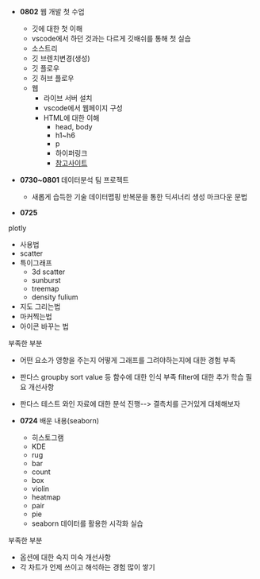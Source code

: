- **0802**
웹 개발 첫 수업
  - 깃에 대한 첫 이해
  - vscode에서 하던 것과는 다르게 깃배쉬를 통해 첫 실습
  - 소스트리
  - 깃 브렌치변경(생성)
  - 깃 플로우
  - 깃 허브 플로우
  - 웹
    - 라이브 서버 설치
    - vscode에서 웹페이지 구성
    - HTML에 대한 이해
      - head, body
      - h1~h6
      - p
      - 하이퍼링크
      - [참고사이트](https://developer.mozilla.org/ko/docs/Learn/HTML)

  
- **0730~0801**
데이터분석 팀 프로젝트
  - 새롭게 습득한 기술
    데이터맵핑
    반복문을 통한 딕셔너리 생성
    마크다운 문법

- **0725**

plotly
  - 사용법
  - scatter
  - 특이그래프
    - 3d scatter
    - sunburst
    - treemap
    - density
fulium
  - 지도 그리는법
  - 마커찍는법
  - 아이콘 바꾸는 법
    
부족한 부분
  - 어떤 요소가 영향을 주는지 어떻게 그래프를 그려야하는지에 대한 경험 부족
  - 판다스
      groupby
      sort value 등 함수에 대한 인식 부족
      filter에 대한 추가 학습 필요
개선사항
  - 판다스 테스트 와인 자료에 대한 분석 진행--> 결측치를 근거있게 대체해보자

- **0724**
배운 내용(seaborn)
  - 히스토그램
  - KDE
  - rug
  - bar
  - count
  - box
  - violin
  - heatmap
  - pair
  - pie
  - seaborn 데이터를 활용한 시각화 실습
      
부족한 부분
  - 옵션에 대한 숙지 미숙
개선사항
  - 각 차트가 언제 쓰이고 해석하는 경험 많이 쌓기